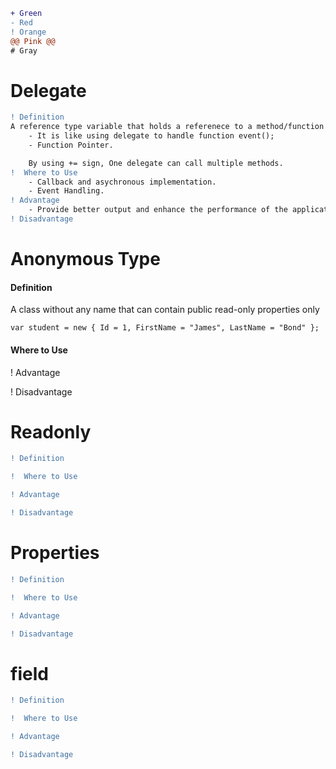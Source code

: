 ```diff
+ Green
- Red
! Orange
@@ Pink @@
# Gray
```

<h1>Delegate</h1>

```diff
! Definition
A reference type variable that holds a referenece to a method/function wia specific parameter list and return type.
    - It is like using delegate to handle function event();
    - Function Pointer.

    By using += sign, One delegate can call multiple methods.
!  Where to Use
    - Callback and asychronous implementation. 
    - Event Handling.
! Advantage
    - Provide better output and enhance the performance of the application.
! Disadvantage

```
<h1>Anonymous Type</h1>
<h4>Definition</h4>
A class without any name that can contain public read-only properties only

```
var student = new { Id = 1, FirstName = "James", LastName = "Bond" };
```

<h4>Where to Use</h4>

! Advantage

! Disadvantage



<h1>Readonly</h1>

```diff
! Definition

!  Where to Use

! Advantage

! Disadvantage

```

<h1>Properties</h1>

```diff
! Definition

!  Where to Use

! Advantage

! Disadvantage

```

<h1>field</h1>

```diff
! Definition

!  Where to Use

! Advantage

! Disadvantage

```
